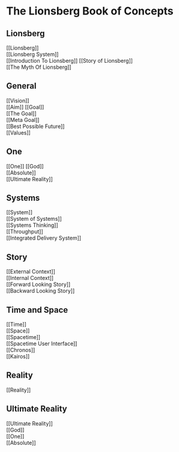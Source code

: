 # The Lionsberg Book of Concepts

## Lionsberg 
[[Lionsberg]]  
[[Lionsberg System]]  
[[Introduction To Lionsberg]] 
[[Story of Lionsberg]]  
[[The Myth Of Lionsberg]]  

## General 
[[Vision]]  
[[Aim]] 
[[Goal]]  
[[The Goal]]  
[[Meta Goal]]  
[[Best Possible Future]]  
[[Values]]  

## One 
[[One]] 
[[God]]  
[[Absolute]]  
[[Ultimate Reality]]  

## Systems
[[System]]  
[[System of Systems]]  
[[Systems Thinking]]  
[[Throughput]]  
[[Integrated Delivery System]]  

## Story 
[[External Context]]  
[[Internal Context]]  
[[Forward Looking Story]]  
[[Backward Looking Story]]  



## Time and Space
[[Time]]  
[[Space]]  
[[Spacetime]]  
[[Spacetime User Interface]]  
[[Chronos]]  
[[Kairos]]  

## Reality 
[[Reality]]  

## Ultimate Reality 
[[Ultimate Reality]]  
[[God]]  
[[One]]  
[[Absolute]]  




